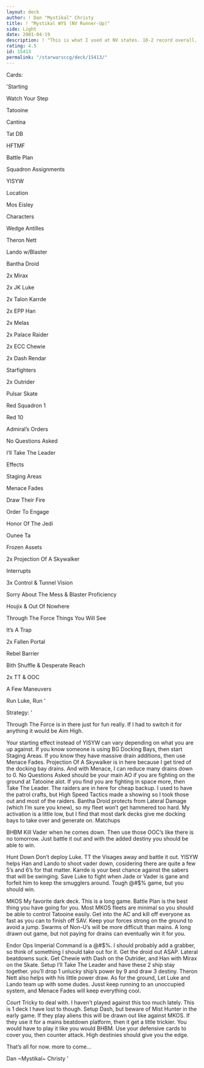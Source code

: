 ```yaml
---
layout: deck
author: ! Dan "Mystikal" Christy
title: ! "Mystikal WYS (NV Runner-Up)"
side: Light
date: 2001-04-19
description: ! "This is what I used at NV states. 10-2 record overall. I only lost coz I got careless and coz Tim Guzman cheats... tee-hee ;)"
rating: 4.5
id: 15413
permalink: "/starwarsccg/deck/15413/"
---
```

Cards: 

'Starting

Watch Your Step

Tatooine

Cantina

Tat DB

HFTMF

Battle Plan

Squadron Assignments

YISYW


Location

Mos Eisley


Characters

Wedge Antilles

Theron Nett

Lando w/Blaster

Bantha Droid

2x Mirax

2x JK Luke

2x Talon Karrde

2x EPP Han

2x Melas

2x Palace Raider

2x ECC Chewie

2x Dash Rendar


Starfighters

2x Outrider

Pulsar Skate

Red Squadron 1

Red 10


Admiral’s Orders

No Questions Asked

I’ll Take The Leader


Effects

Staging Areas

Menace Fades

Draw Their Fire

Order To Engage

Honor Of The Jedi

Ounee Ta

Frozen Assets

2x Projection Of A Skywalker


Interrupts

3x Control & Tunnel Vision

Sorry About The Mess & Blaster Proficiency

Houjix & Out Of Nowhere

Through The Force Things You Will See

It’s A Trap

2x Fallen Portal

Rebel Barrier

Bith Shuffle & Desperate Reach

2x TT & OOC

A Few Maneuvers

Run Luke, Run '

Strategy: '

Through The Force is in there just for fun really. If I had to switch it for anything it would be Aim High. 


Your starting effect instead of YISYW can vary depending on what you are up against. If you know someone is using BG Docking Bays, then start Staging Areas. If you know they have massive drain additions, then use Menace Fades. Projection Of A Skywalker is in here because I get tired of the docking bay drains. And with Menace, I can reduce many drains down to 0. No Questions Asked should be your main AO if you are fighting on the ground at Tatooine alot. If you find you are fighting in space more, then Take The Leader. The raiders are in here for cheap backup. I used to have the patrol crafts, but High Speed Tactics made a showing so I took those out and most of the raiders. Bantha Droid protects from Lateral Damage (which I’m sure you knew), so my fleet  won’t get hammered too hard. My activation is a little low, but I find that most dark decks give me docking bays to take over and generate on. Matchups


BHBM Kill Vader when he comes down. Then use those OOC’s like there is no tomorrow. Just battle it out and with the added destiny you should be able to win.


Hunt Down Don’t deploy Luke. TT the Visages away and battle it out. YISYW helps Han and Lando to shoot vader down, cosidering there are quite a few 5’s and 6’s for that matter. Karrde is your best chance against the sabers that will be swinging. Save Luke to fight when Jade or Vader is gane and forfeit him to keep the smugglers around. Tough @#$% game, but you should win.


MKOS My favorite dark deck. This is a long game. Battle Plan is the best thing you have going for you. Most MKOS fleets are minimal so you should be able to control Tatooine easily. Get into the AC and kill off everyone as fast as you can to finish off SAV. Keep your forces strong on the ground to avoid a jump. Swarms of Non-U’s will be more difficult than mains. A long drawn out game, but not paying for drains can eventually win it for you.


Endor Ops Imperial Command is a @#$%. I should probably add a grabber, so think of something I should take out for it. Get the droid out ASAP. Lateral beatdowns suck. Get Chewie with Dash on the Outrider, and Han with Mirax on the Skate. Setup I’ll Take The Leader and have these 2 ship stay together. you’ll drop 1 unlucky ship’s power by 9 and draw 3 destiny. Theron Nett also helps with his little power draw. As for the ground, Let Luke and Lando team up with some dudes. Jusst keep running to an unoccupied system, and Menace Fades will keep everything cool.


Court Tricky to deal with. I haven’t played against this too much lately. This is 1 deck I have lost to though. Setup Dash, but beware of Mist Hunter in the early game. If they play aliens this will be drawn out like against MKOS. If they use it for a mains beatdown platform, then it get a little trickier. You would have to play it like you would BHBM. Use your defensive cards to cover you, then counter attack. High destinies should give you the edge.


That’s all for now. more to come...


Dan ~Mystikal~ Christy '
